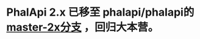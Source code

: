 # PhalApi 2.x 已移至  phalapi/phalapi的[master-2x分支](https://github.com/phalapi/phalapi/tree/master-2x) ，回归大本营。